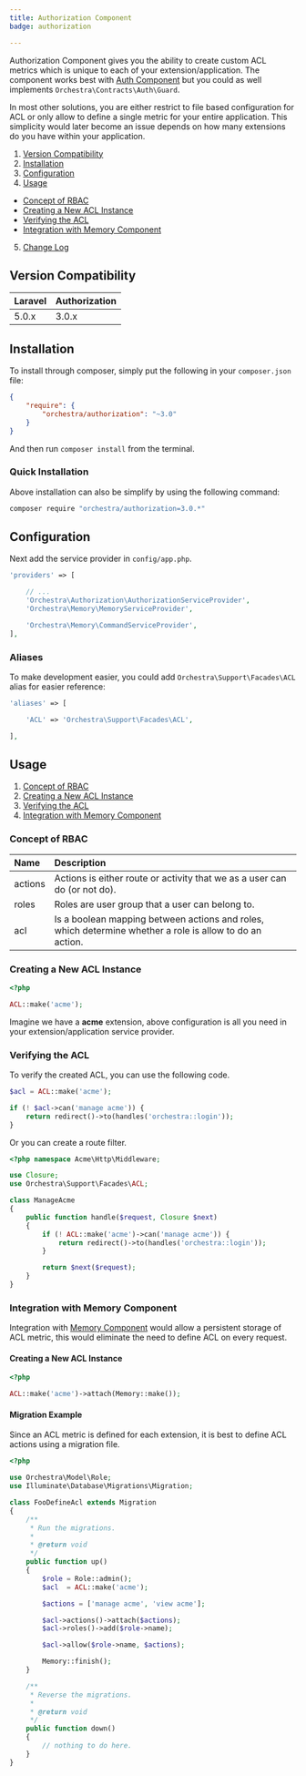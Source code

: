 ```yaml
---
title: Authorization Component
badge: authorization

---
```


Authorization Component gives you the ability to create custom ACL metrics which is unique to each of your extension/application. The component works best with [Auth Component]({doc-url}/components/auth) but you could as well implements `Orchestra\Contracts\Auth\Guard`.

In most other solutions, you are either restrict to file based configuration for ACL or only allow to define a single metric for your entire application. This simplicity would later become an issue depends on how many extensions do you have within your application.

1. [Version Compatibility](#compatibility)
2. [Installation](#installation)
3. [Configuration](#configuration)
4. [Usage](#usage)
  - [Concept of RBAC](#concept-of-rbac)
  - [Creating a New ACL Instance](#creating-a-new-acl-instance)
  - [Verifying the ACL](#verifying-the-acl)
  - [Integration with Memory Component](#memory-integration)
5. [Change Log]({doc-url}/components/auth/changes#v3-0)

<a name="compatibility"></a>
## Version Compatibility

Laravel    | Authorization
:----------|:----------
 5.0.x     | 3.0.x

<a name="installation"></a>
## Installation

To install through composer, simply put the following in your `composer.json` file:

```json
{
	"require": {
		"orchestra/authorization": "~3.0"
	}
}
```

And then run `composer install` from the terminal.

<a name="quick-installation"></a>
### Quick Installation

Above installation can also be simplify by using the following command:

```bash
composer require "orchestra/authorization=3.0.*"
```

<a name="configuration"></a>
## Configuration

Next add the service provider in `config/app.php`.

```php
'providers' => [

	// ...
	'Orchestra\Authorization\AuthorizationServiceProvider',
	'Orchestra\Memory\MemoryServiceProvider',

	'Orchestra\Memory\CommandServiceProvider',
],
```

### Aliases

To make development easier, you could add `Orchestra\Support\Facades\ACL` alias for easier reference:

```php
'aliases' => [

	'ACL' => 'Orchestra\Support\Facades\ACL',

],
```

<a name="usage"></a>
## Usage

1. [Concept of RBAC](#concept-of-rbac)
2. [Creating a New ACL Instance](#creating-a-new-acl-instance)
3. [Verifying the ACL](#verifying-the-acl)
4. [Integration with Memory Component](#memory-integration)

<a name="concept-of-rbac"></a>
### Concept of RBAC

Name     | Description
:--------|:-----------------------
actions  | Actions is either route or activity that we as a user can do (or not do).
roles    | Roles are user group that a user can belong to.
acl      | Is a boolean mapping between actions and roles, which determine whether a role is allow to do an action.

<a name="creating-a-new-acl-instance"></a>
### Creating a New ACL Instance

```php
<?php

ACL::make('acme');
```

Imagine we have a **acme** extension, above configuration is all you need in your extension/application service provider.

<a name="verifying-the-acl"></a>
### Verifying the ACL

To verify the created ACL, you can use the following code.

```php
$acl = ACL::make('acme');

if (! $acl->can('manage acme')) {
	return redirect()->to(handles('orchestra::login'));
}
```

Or you can create a route filter.

```php
<?php namespace Acme\Http\Middleware;

use Closure;
use Orchestra\Support\Facades\ACL;

class ManageAcme
{
	public function handle($request, Closure $next)
	{
		if (! ACL::make('acme')->can('manage acme')) {
			return redirect()->to(handles('orchestra::login'));
		}

		return $next($request);
	}
}
```

<a name="memory-integration"></a>
### Integration with Memory Component

Integration with [Memory Component]({doc-url}/components/memory}) would allow a persistent storage of ACL metric, this would eliminate the need to define ACL on every request.

#### Creating a New ACL Instance

```php
<?php

ACL::make('acme')->attach(Memory::make());
```

#### Migration Example

Since an ACL metric is defined for each extension, it is best to define ACL actions using a migration file.

```php
<?php

use Orchestra\Model\Role;
use Illuminate\Database\Migrations\Migration;

class FooDefineAcl extends Migration
{
	/**
	 * Run the migrations.
	 *
	 * @return void
	 */
	public function up()
	{
		$role = Role::admin();
		$acl  = ACL::make('acme');

		$actions = ['manage acme', 'view acme'];

		$acl->actions()->attach($actions);
		$acl->roles()->add($role->name);

		$acl->allow($role->name, $actions);

		Memory::finish();
	}

	/**
	 * Reverse the migrations.
	 *
	 * @return void
	 */
	public function down()
	{
		// nothing to do here.
	}
}
```
